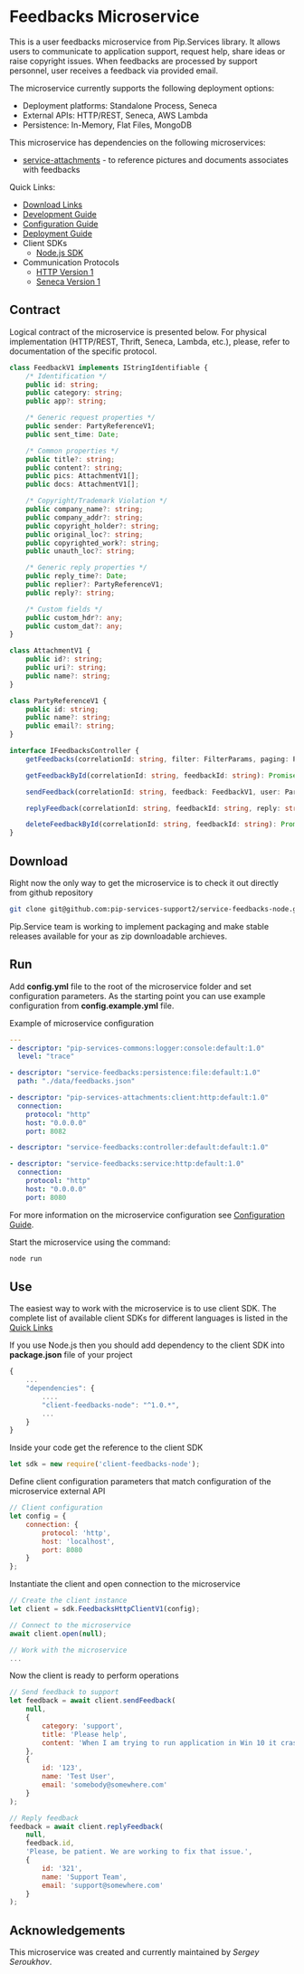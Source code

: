# Feedbacks Microservice

This is a user feedbacks microservice from Pip.Services library. 
It allows users to communicate to application support, request help, share ideas or raise copyright issues.
When feedbacks are processed by support personnel, user receives a feedback via provided email.

The microservice currently supports the following deployment options:
* Deployment platforms: Standalone Process, Seneca
* External APIs: HTTP/REST, Seneca, AWS Lambda
* Persistence: In-Memory, Flat Files, MongoDB

This microservice has dependencies on the following microservices:
- [service-attachments](https://github.com/pip-services-content2/service-attachments-node) - to reference pictures and documents associates with feedbacks

<a name="links"></a> Quick Links:

* [Download Links](doc/Downloads.md)
* [Development Guide](doc/Development.md)
* [Configuration Guide](doc/Configuration.md)
* [Deployment Guide](doc/Deployment.md)
* Client SDKs
  - [Node.js SDK](https://github.com/pip-services-support2/client-feedbacks-node)
* Communication Protocols
  - [HTTP Version 1](doc/HttpProtocolV1.md)
  - [Seneca Version 1](doc/SenecaProtocolV1.md)

##  Contract

Logical contract of the microservice is presented below. For physical implementation (HTTP/REST, Thrift, Seneca, Lambda, etc.),
please, refer to documentation of the specific protocol.

```typescript
class FeedbackV1 implements IStringIdentifiable {
    /* Identification */
    public id: string;
    public category: string;
    public app?: string;

    /* Generic request properties */
    public sender: PartyReferenceV1;
    public sent_time: Date;

    /* Common properties */
    public title?: string;
    public content?: string;
    public pics: AttachmentV1[];
    public docs: AttachmentV1[];

    /* Copyright/Trademark Violation */
    public company_name?: string;
    public company_addr?: string;
    public copyright_holder?: string;
    public original_loc?: string;
    public copyrighted_work?: string;
    public unauth_loc?: string;

    /* Generic reply properties */
    public reply_time?: Date;
    public replier?: PartyReferenceV1;
    public reply?: string;

    /* Custom fields */
    public custom_hdr?: any;
    public custom_dat?: any;
}

class AttachmentV1 {
    public id?: string;
    public uri?: string;
    public name?: string;
}

class PartyReferenceV1 {
    public id: string;
    public name?: string;
    public email?: string;
}

interface IFeedbacksController {
    getFeedbacks(correlationId: string, filter: FilterParams, paging: PagingParams): Promise<DataPage<FeedbackV1>>;

    getFeedbackById(correlationId: string, feedbackId: string): Promise<FeedbackV1>;

    sendFeedback(correlationId: string, feedback: FeedbackV1, user: PartyReferenceV1): Promise<FeedbackV1>;

    replyFeedback(correlationId: string, feedbackId: string, reply: string, user: PartyReferenceV1): Promise<FeedbackV1>;

    deleteFeedbackById(correlationId: string, feedbackId: string): Promise<FeedbackV1>;
}
```

## Download

Right now the only way to get the microservice is to check it out directly from github repository
```bash
git clone git@github.com:pip-services-support2/service-feedbacks-node.git
```

Pip.Service team is working to implement packaging and make stable releases available for your 
as zip downloadable archieves.

## Run

Add **config.yml** file to the root of the microservice folder and set configuration parameters.
As the starting point you can use example configuration from **config.example.yml** file. 

Example of microservice configuration
```yaml
---
- descriptor: "pip-services-commons:logger:console:default:1.0"
  level: "trace"

- descriptor: "service-feedbacks:persistence:file:default:1.0"
  path: "./data/feedbacks.json"

- descriptor: "pip-services-attachments:client:http:default:1.0"
  connection:
    protocol: "http"
    host: "0.0.0.0"
    port: 8082

- descriptor: "service-feedbacks:controller:default:default:1.0"

- descriptor: "service-feedbacks:service:http:default:1.0"
  connection:
    protocol: "http"
    host: "0.0.0.0"
    port: 8080
```
 
For more information on the microservice configuration see [Configuration Guide](Configuration.md).

Start the microservice using the command:
```bash
node run
```

## Use

The easiest way to work with the microservice is to use client SDK. 
The complete list of available client SDKs for different languages is listed in the [Quick Links](#links)

If you use Node.js then you should add dependency to the client SDK into **package.json** file of your project
```javascript
{
    ...
    "dependencies": {
        ....
        "client-feedbacks-node": "^1.0.*",
        ...
    }
}
```

Inside your code get the reference to the client SDK
```javascript
let sdk = new require('client-feedbacks-node');
```

Define client configuration parameters that match configuration of the microservice external API
```javascript
// Client configuration
let config = {
    connection: {
        protocol: 'http',
        host: 'localhost', 
        port: 8080
    }
};
```

Instantiate the client and open connection to the microservice
```javascript
// Create the client instance
let client = sdk.FeedbacksHttpClientV1(config);

// Connect to the microservice
await client.open(null);

// Work with the microservice
...
```

Now the client is ready to perform operations
```javascript
// Send feedback to support
let feedback = await client.sendFeedback(
    null,
    {
        category: 'support',
        title: 'Please help',
        content: 'When I am trying to run application in Win 10 it crashes'
    },
    {
        id: '123',
        name: 'Test User',
        email: 'somebody@somewhere.com'
    }
);
```

```javascript
// Reply feedback
feedback = await client.replyFeedback(
    null,
    feedback.id,
    'Please, be patient. We are working to fix that issue.',
    {
        id: '321',
        name: 'Support Team',
        email: 'support@somewhere.com'
    }
);
```    

## Acknowledgements

This microservice was created and currently maintained by *Sergey Seroukhov*.

